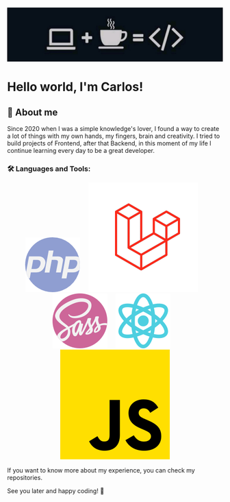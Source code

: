 ![](./imgs/cover__dev.jpeg)

# Hello world, I'm Carlos! 

## 📌 About me

Since 2020 when I was a simple knowledge's lover, I found a way to create a lot of things with my own hands, my fingers, brain and creativity. I tried to build projects of Frontend, after that Backend, in this moment of my life I continue learning every day to be a great developer. 

### 🛠️ Languages and Tools:
<p align='center'>
    <img style='' src='./imgs/php.png' />
     &nbsp; &nbsp;
    <img style='' src='./imgs/laravel.png' />
     &nbsp; &nbsp;
         <img style='' src='./imgs/sass.png' />
     &nbsp; &nbsp;
    <img style='' src='./imgs/react.png' />
     &nbsp; &nbsp;
    <img style='' src='./imgs/js.png' />
</p>

If you want to know more about my experience, you can check my repositories.

See you later and happy coding! 👾